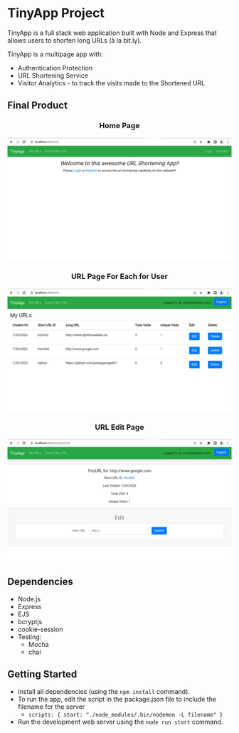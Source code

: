 # TinyApp Project

TinyApp is a full stack web application built with Node and Express that allows users to shorten long URLs (à la bit.ly).

TinyApp is a multipage app with: 
- Authentication Protection
- URL Shortening Service
- Visitor Analytics - to track the visits made to the Shortened URL

## Final Product

### <center>Home Page</center>
!["Home Page"](/doc/homepage.png)
### <center>URL Page For Each for User</center>
!["URL Page for user: user@example.com"](/doc/userURLsPage.png)
### <center>URL Edit Page</center>
!["Example Edit Page for Individual URLs created"](/doc/shortURLEditPage.png)

## Dependencies

- Node.js
- Express
- EJS
- bcryptjs
- cookie-session
- Testing: 
  - Mocha
  - chai

## Getting Started

- Install all dependencies (using the `npm install` command).
- To run the app, edit the script in the package.json file to include the filename for the server
  - `scripts: {
    start: "./node_modules/.bin/nodemon -L filename"
  }`
- Run the development web server using the `node run start` command.